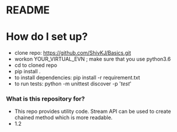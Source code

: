 # README #

# How do I set up? #
* clone repo: https://github.com/ShivKJ/Basics.git 
* workon YOUR_VIRTUAL_EVN ; make sure that you use python3.6
* cd to cloned repo
* pip install .
* to install dependencies: pip install -r requirement.txt
* to run tests: python -m unittest discover -p '*test*'

### What is this repository for? ###

* This repo provides utility code. Stream API can be used to create chained method which is more readable.
* 1.2

